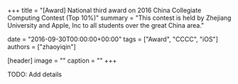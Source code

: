 +++
title = "[Award] National third award on 2016 China Collegiate Computing Contest (Top 10%)"
summary = "This contest is held by Zhejiang University and Apple, Inc to all students over the great China area."

date = "2016-09-30T00:00:00+00:00"
tags = ["Award", "CCCC", "iOS"]
authors = ["zhaoyiqin"]

[header]
image = ""
caption = ""
+++

TODO: Add details
